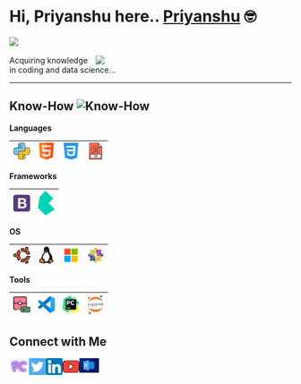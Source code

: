 
<h1>Hi, Priyanshu here.. <a href="https://PriyanshuChandel.github.io" target="_blank">Priyanshu</a> 🤓</h1> 

![](https://visitor-badge.glitch.me/badge?page_id=PriyanshuChandel) 

<img align='right' src="https://media.giphy.com/media/kJV3yFjaVYtlP0CMOR/giphy.gif" width="350">


Acquiring knowledge in coding and data science... 

---

 ## Know-How <img alt="Know-How" width="60px" hight="30px" src="/img/main.png"/>

 **Languages**
 
 <img alt="Python" width="30px" src="/img/python.png"/>|<img alt="HTML" width="30px" src="/img/html.png"/>|<img alt="CSS" width="30px" src="/img/css-3.png"/>|<img  alt="JavaScript" width="30px" src="/img/javascript.png"/>
 |--|--|--|--|
 
 **Frameworks**
 
 <img alt="Bootstrap" width="30px" src="/img/bootstrap-logo.png"/>|<img alt="Bulma" width="30px" src="/img/bulma.svg"/>
 |--|--|
 
  **OS**
 
 <img alt="Ubuntu" width="30px" src="/img/ubuntu.png"/>|<img alt="Linux" width="30px" src="/img/linux.png"/>|<img alt="Windows" width="30px" src="/img/windows.png"/>|<img alt="Windows" width="30px" src="/img/centos.png"/>
 |--|--|--|--|
 
 **Tools**
 
 <img alt="Git" width="30px" src="/img/git.png"/>|<img alt="VSCode" width="30px" src="/img/vscode.png"/>|<img alt="PyCharm" width="30px" src="/img/pycharm.png"/>|<img alt="Jupyter" width="30px" src="/img/jupyter.png"/>
 |--|--|--|--|
 
 
 **Connect with Me**
---
[<img align="left" alt="Priyanshu Chandel" width="35px" src="img/logo.png" />](https://priyanshuchandel.github.io) [<img align="left" alt="Twitter - Priyanshu Chandel" width="30px" src="/img/twitter.png" />](https://twitter.com/PRIYANSHUCHAN) [<img align="left" alt="LinkedIn - Priyanshu Chandel" width="30px" src="/img/linkedin.png" />](https://www.linkedin.com/in/priyanshuchandel) [<img align="left" alt="YouTube - Priyanshu Chandel" width="30px" src="/img/youtube.png" />](https://www.youtube.com/channel/UCYNfy-K2fuNVW8ydTDmvqmA) [<img align="left" alt="Email - Priyanshu Chandel" width="35px" src="/img/out.png" />](mailto:chandelpriyanshu8@outlook.com)
